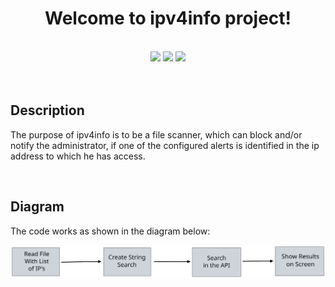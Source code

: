<h1 align=center> Welcome to ipv4info project! </h1>
<br/>
<div align="center">
<img src="https://img.shields.io/github/license/stephan-lopes/ipv4info"/>
<img src="https://img.shields.io/github/go-mod/go-version/stephan-lopes/ipv4info"/>
<img src="https://img.shields.io/github/v/tag/stephan-lopes/ipv4info?color=white&label=version"/>
</div>
<br/>
<br/>

<h2>Description</h2>
<p>The purpose of ipv4info is to be a file scanner, which can block and/or notify the administrator, if one of the configured alerts is identified in the ip address to which he has access.</p>
<br/>
<h2>Diagram</h2>
<p>The code works as shown in the diagram below:</p>
<img src="./docs/_media/diagram.svg"/>